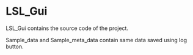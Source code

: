# LSL_Gui
LSL_Gui contains the source code of the project.

Sample_data and Sample_meta_data contain same data saved using log button.
